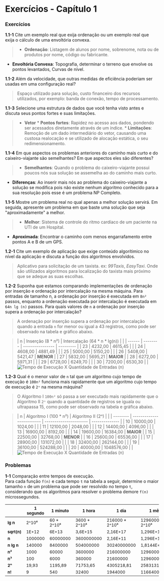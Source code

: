 # Exercícios - Capítulo 1

### Exercícios

__1.1-1__ Cite um exemplo real que exija ordenação ou um exemplo real que exija o cálculo de uma envoltória convexa.

>* __Ordenação__: Listagem de alunos por nome, sobrenome, nota ou de produtos por nome, código ou fabricante.
* __Envoltória Convexa__: Topografia, determinar o terreno que envolve os pontos levantados, Curvas de nível.

__1.1-2__ Além da velocidade, que outras medidas de eficiência poderiam ser usadas em uma configuração real?

>Espaço utilizado para solução, custo financeiro dos recursos utilizados, por exemplo: banda de conexão, tempo de processamento.

__1.1-3__ Selecione uma estrutura de dados que você tenha visto antes e discuta seus pontos fortes e suas limitações.

>* __Vetor__
	* __Pontos fortes__: Rapidez no acesso aos dados, pondendo ser acessados diretamente através de um índice.
	* __Limitações__: Remoção de um dado intermediário do vetor, causando uma custosa realocação e se utilizado de alocação estática, o seu redimensionamento.

__1.1-4__ Em que aspectos os problemas anteriores do caminho mais curto e do caixeiro-viajante são semelhantes? Em que aspectos eles são diferentes?

>* __Semelhantes__: Quando o problema do caixeiro-viajante possui poucos nós sua solução se assemelha ao do caminho mais curto.
* __Diferenças__: Ao inserir mais nós ao problema do caixeiro-viajante a solução se modifica pois não existe nenhum algoritmo conhecido para a sua resolução pois esse é um problema NP Completo.

__1.1-5__ Mostre um problema real no qual apenas a melhor solução servirá. Em seguida, apresente um problema em que baste uma solução que seja "aproximadamente" a melhor.

>* __Melhor__: Sistema de controle do ritmo cardíaco de um paciente na UTI de um Hospital.
* __Aproximada__: Encontrar o caminho com menos engarrafamento entre pontos A e B de um GPS.

__1.2-1__ Cite um exemplo de aplicação que exige conteúdo algorítimico no nível da aplicação e discuta a função dos algoritmos envolvidos.

>Aplicativo para solicitação de um taxista. ex: *99Taxis*, *EasyTaxi*. Onde são utilizados algoritmos para localização do taxista mais próximo que se adeque as suas escolhas.

__1.2-2__ Suponha que estamos comparando implementações de ordenação por inserção e ordenação por intercalação na mesma máquina. Para entradas de tamanho n, a ordenação por inserção é executada em `8n²` passos, enquanto a ordenação executada por intercalação é executada em `64n lg (n)` passos. Para quais valores de `n` a ordenação por inserção supera a ordenação por intercalação?

>A ordenação por inserção supera a ordenação por intercalação quando a entrada `n` for menor ou igual a 43 registros, como pode ser observado na tabela e gráfico abaixo.

>| n      | Inserção (8 * n²) | Intercalação (64 * n * lg(n)) |           |
| ------ | --------          | ----------------              | --------- |
| 23	    | 4232,00	          | 4615,45                       |           |
| 24	    | 4608,00	          | 4881,49                       |           |
| 25	    | 5000,00	          | 5150,20                       |           |
| 26	    | 5408,00	          | 5421,47                       | __MENOR__ |
| 27	    | 5832,00	          | 5695,21                       | __MAIOR__ |
| 28	    | 6272,00	          | 5971,31                       |           |
| 29	    | 6728,00	          | 6249,70                       |           |
| 30	    | 7200,00	          | 6530,30                       |           |
![Tempo de Execução X Quantidade de Entradas (n)](execucaoxentradas.jpg)



__1.2-3__ Qual é o menor valor de `n` tal que um algoritmo cujo tempo de execução é `100n²` funciona mais rapidamente que um algoritmo cujo tempo de execução é `2ⁿ` na mesma máquina?

>O Algoritmo I `100n²` só passa a ser executado mais rapidamente que o Algoritmo II `2ⁿ` quando a quantidade de registros se iguala ou ultrapassa 15, como pode ser observado na tabela e gráfica abaixo.

>| n	       | Algoritmo I (100 * n²)    | Algoritmo II (2ⁿ)   |                |
| -------- | ------------------------- | ---------------------- | -------------- |
| 10	      | 10000,00	                 | 1024,00                |                |
| 11	      | 12100,00	                 | 2048,00                |                |
| 12	      | 14400,00	                 | 4096,00                |                |
| 13	      | 16900,00	                 | 8192,00                |                |
| 14	      | 19600,00	                 | 16384,00               | __MAIOR__      |
| 15	      | 22500,00	                 | 32768,00               | __MENOR__      |
| 16	      | 25600,00	                 | 65536,00               |                |
| 17	      | 28900,00	                 | 131072,00              |                |
| 18	      | 32400,00	                 | 262144,00              |                |
| 19	      | 36100,00	                 | 524288,00              |                |
| 20	      | 40000,00	                 | 1048576,00             |                |
![Tempo de Execução X Quantidade de Entradas (n)](execucaoxentradas2.jpg)


### Problemas

__1-1__ Comparação entre tempos de execução. 
<br />
Para cada função `f(n)` e cada tempo `t` na tabela a seguir, determine o maior tamanho `n` de um problema que pode ser resolvido no tempo `t`, considerando que os algoritmos para resolver o problema demore `f(n)` microssegundos.

|                        | <sub>1 segundo</sub> | <sub>1 minuto</sub>    | <sub>1 hora</sub>        | <sub>1 dia</sub>           | <sub>1 mês</sub>             | <sub>1 ano</sub>              | <sub>1 século</sub>            |
| ---------              | -----------          | ----------             | --------                 | -------                    | -------                      | -------                       | ----------                     |
| <sub>__lg n__</sub>    | <sub>2^10⁶</sub>	    | <sub>60 * 2^10⁶</sub>	 | <sub>3600 * 2^10⁶</sub>	| <sub>216000 * 2^10⁶</sub>	 | <sub>12960000 * 2^10⁶</sub>	| <sub>777600000 * 2^10⁶</sub>	| <sub>46656000000 * 2^10⁶</sub> |
| <sub>__sqrt(n)__</sub> | <sub>1E+12</sub>	    | <sub>6E+13</sub>	     | <sub>3,6E+15</sub>	    | <sub>2,16E+17</sub>	     | <sub>1,296E+19</sub>	        | <sub>7,776E+20</sub>	        | <sub>4,6656E+22</sub>          |
| <sub>__n__</sub>       | <sub>1000000</sub>	| <sub>60000000</sub>	 | <sub>3600000000</sub>	| <sub>2,16E+11</sub>	     | <sub>1,296E+13</sub>	        | <sub>7,776E+14</sub>	        | <sub>4,6656E+16</sub>          |
| <sub>__n lg n__</sub>  | <sub>140000</sub>	| <sub>8400000</sub>	 | <sub>504000000</sub>	    | <sub>30240000000</sub>	 | <sub>1,8144E+12</sub>	    | <sub>1,08864E+14</sub>	    | <sub>6,53184E+15</sub>         |
| <sub>__n²__</sub>      | <sub>1000</sub>	    | <sub>60000</sub>	     | <sub>3600000</sub>	    | <sub>216000000</sub>	     | <sub>12960000000</sub>	    | <sub>7,776E+11</sub>	        | <sub>4,6656E+13</sub>          |
| <sub>__n³__</sub>      | <sub>100</sub>	    | <sub>6000</sub>	     | <sub>360000</sub>	    | <sub>21600000</sub>	     | <sub>1296000000</sub>	    | <sub>77760000000</sub>	    | <sub>4,6656E+12</sub>          |
| <sub>__2ⁿ__</sub>      | <sub>19,93</sub>	    | <sub>1195,89</sub>	 | <sub>71753,65</sub>	    | <sub>4305218,81</sub>	     | <sub>258313128,7</sub>	    | <sub>15498787720</sub>	    | <sub>9,29927E+11</sub>         |
| <sub>__n!__</sub>      | <sub>9</sub>	        | <sub>540</sub>	     | <sub>32400</sub>	        | <sub>1944000</sub>	     | <sub>116640000</sub>	        | <sub>6998400000</sub>	        | <sub>4,19904E+11</sub>         |
    